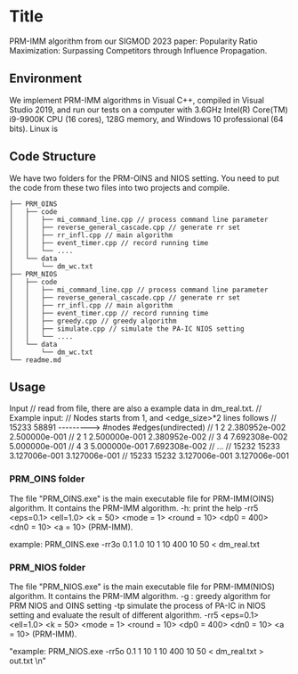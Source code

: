 # Title

PRM-IMM algorithm from our SIGMOD 2023 paper: Popularity Ratio Maximization: Surpassing Competitors through Influence Propagation.

## Environment

We implement PRM-IMM algorithms in Visual C++, compiled in Visual Studio 2019, and run our tests on a computer with 3.6GHz Intel(R) Core(TM) i9-9900K CPU (16 cores), 128G memory, and Windows 10 professional (64 bits).
Linux is

## Code Structure
We have two folders for the PRM-OINS and NIOS setting. You need to put the code from these two files into two projects and compile.
```
├── PRM_OINS
│   ├── code
│   │   ├── mi_command_line.cpp // process command line parameter
│   │	├── reverse_general_cascade.cpp // generate rr set
│   │	├── rr_infl.cpp // main algorithm
│   │	├── event_timer.cpp // record running time
│   │	└── ....			
│   └── data
│       └── dm_wc.txt	
├── PRM_NIOS
│   ├── code
│   │   ├── mi_command_line.cpp // process command line parameter
│   │	├── reverse_general_cascade.cpp // generate rr set
│   │	├── rr_infl.cpp // main algorithm
│   │	├── event_timer.cpp // record running time
│   │	├── greedy.cpp // greedy algorithm
│   │	├── simulate.cpp // simulate the PA-IC NIOS setting
│   │	└── ....			
│   └── data
│       └── dm_wc.txt	
└── readme.md
```
## Usage
Input
// read from file, there are also a example data in dm_real.txt.
	// Example input:          // Nodes starts from 1, and <edge_size>*2 lines follows
	//	15233 58891 ---------> #nodes #edges(undirected)
	//	1 2 2.380952e-002 2.500000e-001
	//	2 1 2.500000e-001 2.380952e-002
	//	3 4 7.692308e-002 5.000000e-001
	//	4 3 5.000000e-001 7.692308e-002
	//	...
	//	15232 15233 3.127006e-001 3.127006e-001
	//	15233 15232 3.127006e-001 3.127006e-001

### PRM_OINS folder
The file "PRM_OINS.exe" is the main executable file for PRM-IMM(OINS) algorithm. It contains the PRM-IMM algorithm.
-h: print the help
-rr5 <eps=0.1> <ell=1.0>	<k = 50> <mode = 1> <round = 10> <dp0 = 400> <dn0 = 10> <a = 10> (PRM-IMM).

example: PRM_OINS.exe -rr3o 0.1 1.0 10 1 10 400 10 50 < dm_real.txt

### PRM_NIOS folder
The file "PRM_NIOS.exe" is the main executable file for PRM-IMM(NIOS) algorithm. It contains the PRM-IMM algorithm.
-g : greedy algorithm for PRM NIOS and OINS setting
-tp simulate the process of PA-IC in NIOS setting and evaluate the result of different algorithm.
-rr5 <eps=0.1> <ell=1.0>	<k = 50> <mode = 1> <round = 10> <dp0 = 400> <dn0 = 10> <a = 10> (PRM-IMM).

"example: PRM_NIOS.exe -rr5o 0.1 1 10 1 10 400 10 50 < dm_real.txt > out.txt \n"




